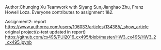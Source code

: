 Author:Chunqing Xu
Teamwork with Siyang Sun,Jianghao Zhu, Franz Howell Loza. Everyone contributes to assignment 1&2.

Assignment2:
report
https://www.authorea.com/users/106033/articles/134385/_show_article
original project(z-test updated in report)
https://github.com/cx495/PUI2016_cx495/blob/master/HW3_cx495/HW3_2_cx495.ipynb
